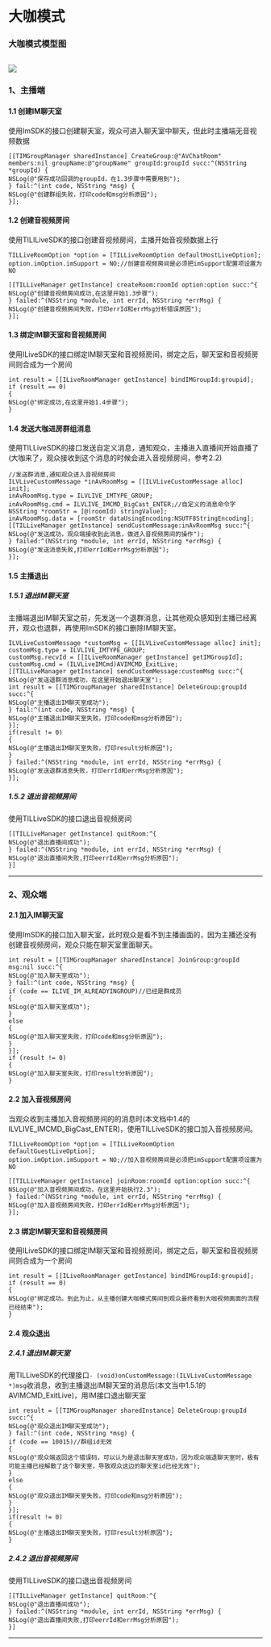 # 大咖模式
### 大咖模式模型图
![](mc.qcloudimg.com/static/img/5c61520f52804727dc7c06d9a1818c2f/image.png)
---
### 1、主播端
#### 1.1 创建IM聊天室
使用ImSDK的接口创建聊天室，观众可进入聊天室中聊天，但此时主播端无音视频数据
```
[[TIMGroupManager sharedInstance] CreateGroup:@"AVChatRoom" members:nil groupName:@"groupName" groupId:groupId succ:^(NSString *groupId) {
NSLog(@"保存成功回调的groupId，在1.3步骤中需要用到");
} fail:^(int code, NSString *msg) {
NSLog(@"创建群组失败，打印code和msg分析原因");
}];
```
#### 1.2 创建音视频房间
使用TILILiveSDK的接口创建音视频房间，主播开始音视频数据上行
```
TILLiveRoomOption *option = [TILLiveRoomOption defaultHostLiveOption];
option.imOption.imSupport = NO;//创建音视频房间是必须把imSupport配置项设置为NO

[[TILLiveManager getInstance] createRoom:roomId option:option succ:^{
NSLog(@"创建音视频房间成功,在这里开始1.3步骤");
} failed:^(NSString *module, int errId, NSString *errMsg) {
NSLog(@"创建音视频房间失败，打印errId和errMsg分析错误原因");
}];
```
#### 1.3 绑定IM聊天室和音视频房间
使用ILiveSDK的接口绑定IM聊天室和音视频房间，绑定之后，聊天室和音视频房间则合成为一个房间
```
int result = [[ILiveRoomManager getInstance] bindIMGroupId:groupid];
if (result == 0)
{
NSLog(@"绑定成功,在这里开始1.4步骤");
}
```
#### 1.4 发送大咖进房群组消息
使用TILLiveSDK的接口发送自定义消息，通知观众，主播进入直播间开始直播了(大咖来了，观众接收到这个消息的时候会进入音视频房间，参考2.2)
```
//发送群消息,通知观众进入音视频房间
ILVLiveCustomMessage *inAvRoomMsg = [[ILVLiveCustomMessage alloc] init];
inAvRoomMsg.type = ILVLIVE_IMTYPE_GROUP;
inAvRoomMsg.cmd = ILVLIVE_IMCMD_BigCast_ENTER;//自定义的消息命令字
NSString *roomStr = [@(roomId) stringValue];
inAvRoomMsg.data = [roomStr dataUsingEncoding:NSUTF8StringEncoding];
[[TILLiveManager getInstance] sendCustomMessage:inAvRoomMsg succ:^{
NSLog(@"发送成功，观众端接收到此消息，做进入音视频房间的操作");
} failed:^(NSString *module, int errId, NSString *errMsg) {
NSLog(@"发送消息失败,打印errId和errMsg分析原因");
}];
```
#### 1.5 主播退出
##### 1.5.1 退出IM聊天室
主播端退出IM聊天室之前，先发送一个退群消息，让其他观众感知到主播已经离开，观众也退群，再使用ImSDK的接口删除IM聊天室。
```
ILVLiveCustomMessage *customMsg = [[ILVLiveCustomMessage alloc] init];
customMsg.type = ILVLIVE_IMTYPE_GROUP;
customMsg.recvId = [[ILiveRoomManager getInstance] getIMGroupId];
customMsg.cmd = (ILVLiveIMCmd)AVIMCMD_ExitLive;
[[TILLiveManager getInstance] sendCustomMessage:customMsg succ:^{
NSLog(@"发送退群消息成功，在这里开始退出聊天室");
int result = [[TIMGroupManager sharedInstance] DeleteGroup:groupId succ:^{
NSLog(@"主播退出IM聊天室成功");
} fail:^(int code, NSString *msg) {
NSLog(@"主播退出IM聊天室失败，打印code和msg分析原因");
}];
if(result != 0)
{
NSLog(@"主播退出IM聊天室失败，打印result分析原因");
}
} failed:^(NSString *module, int errId, NSString *errMsg) {
NSLog(@"发送退群消息失败，打印errId和errMsg分析原因");
}];
```
##### 1.5.2 退出音视频房间
使用TILLiveSDK的接口退出音视频房间
```
[[TILLiveManager getInstance] quitRoom:^{
NSLog(@"退出直播间成功");
} failed:^(NSString *module, int errId, NSString *errMsg) {
NSLog(@"退出直播间失败,打印eerrId和errMsg分析原因");
}]
```
----
### 2、观众端
#### 2.1 加入IM聊天室
使用ImSDK的接口加入聊天室，此时观众是看不到主播画面的，因为主播还没有创建音视频房间，观众只能在聊天室里面聊天。
```
int result = [[TIMGroupManager sharedInstance] JoinGroup:groupId msg:nil succ:^{
NSLog(@"加入聊天室成功");
} fail:^(int code, NSString *msg) {
if (code == ILIVE_IM_ALREADYINGROUP)//已经是群成员
{
NSLog(@"加入聊天室成功");
}
else
{
NSLog(@"加入聊天室失败，打印code和msg分析原因");
}
}];
if (result != 0)
{
NSLog(@"加入聊天室失败，打印result分析原因");
}
```
#### 2.2 加入音视频房间
当观众收到主播加入音视频房间的的消息时(本文档中1.4的ILVLIVE_IMCMD_BigCast_ENTER)，使用TILLiveSDK的接口加入音视频房间。
```
TILLiveRoomOption *option = [TILLiveRoomOption defaultGuestLiveOption];
option.imOption.imSupport = NO;//加入音视频房间是必须把imSupport配置项设置为NO

[[TILLiveManager getInstance] joinRoom:roomId option:option succ:^{
NSLog(@"加入音视频房间成功，在这里开始执行2.3");
} failed:^(NSString *module, int errId, NSString *errMsg) {
NSLog(@"加入音视频房间失败，打印errId和errMsg分析原因");
}];
```
#### 2.3 绑定IM聊天室和音视频房间
使用ILiveSDK的接口绑定IM聊天室和音视频房间，绑定之后，聊天室和音视频房间则合成为一个房间
```
int result = [[ILiveRoomManager getInstance] bindIMGroupId:groupid];
if (result == 0)
{
NSLog(@"绑定成功。到此为止，从主播创建大咖模式房间到观众最终看到大咖视频画面的流程已经结束");
}
```
#### 2.4 观众退出
##### 2.4.1 退出IM聊天室
用TILLiveSDK的代理接口`- (void)onCustomMessage:(ILVLiveCustomMessage *)msg`收消息，收到主播退出IM聊天室的消息后(本文当中1.5.1的AVIMCMD_ExitLive)，用IM接口退出聊天室
```
int result = [[TIMGroupManager sharedInstance] DeleteGroup:groupId succ:^{
NSLog(@"观众退出IM聊天室成功");
} fail:^(int code, NSString *msg) {
if (code == 10015)//群组id无效
{
NSLog(@"观众端返回这个错误码，可以认为是退出聊天室成功，因为观众端退聊天室时，极有可能主播已经解散了这个聊天室，导致观众这边的聊天室id已经无效");
}
else
{
NSLog(@"观众退出IM聊天室失败，打印code和msg分析原因");
}
}];
if(result != 0)
{
NSLog(@"主播退出IM聊天室失败，打印result分析原因");
}
```
##### 2.4.2 退出音视频房间
使用TILLiveSDK的接口退出音视频房间
```
[[TILLiveManager getInstance] quitRoom:^{
NSLog(@"退出直播间成功");
} failed:^(NSString *module, int errId, NSString *errMsg) {
NSLog(@"退出直播间失败,打印eerrId和errMsg分析原因");
}]
```
---



